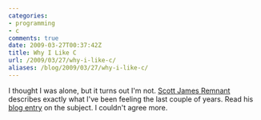 ```yaml
---
categories:
- programming
- c
comments: true
date: 2009-03-27T00:37:42Z
title: Why I Like C
url: /2009/03/27/why-i-like-c/
aliases: /blog/2009/03/27/why-i-like-c/
---
```


I thought I was alone, but it turns out I'm not.
[Scott James Remnant](http://netsplit.com) describes exactly what I've
been feeling the last couple of years.  Read his
[blog entry](https://web.archive.org/web/20121019061557/http://netsplit.com/2009/03/26/the-fallacy-of-high-level-languages/)
on the subject.  I couldn't agree more.
